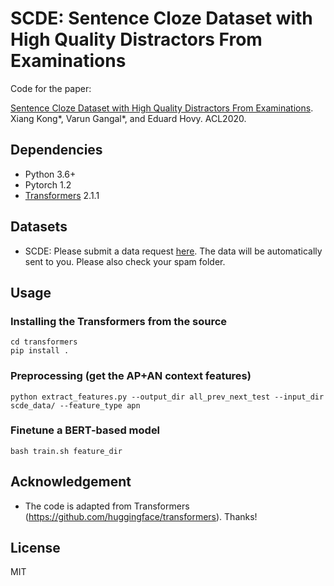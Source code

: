 # SCDE: Sentence Cloze Dataset with High Quality Distractors From Examinations

Code for the paper:

[Sentence Cloze Dataset with High Quality Distractors From Examinations](). Xiang Kong*, Varun Gangal*, and Eduard Hovy. ACL2020.

## Dependencies
* Python 3.6+
* Pytorch 1.2
* [Transformers](https://github.com/huggingface/transformers) 2.1.1

## Datasets
* SCDE:
    Please submit a data request [here](https://vgtomahawk.github.io/sced.html). The data will be automatically sent to you. Please also check your spam folder.

## Usage
### Installing the Transformers from the source
    cd transformers
    pip install .
### Preprocessing (get the AP+AN context features)
    python extract_features.py --output_dir all_prev_next_test --input_dir scde_data/ --feature_type apn
### Finetune a BERT-based model
    bash train.sh feature_dir


## Acknowledgement
* The code is adapted from Transformers (https://github.com/huggingface/transformers). Thanks!

## License
MIT



